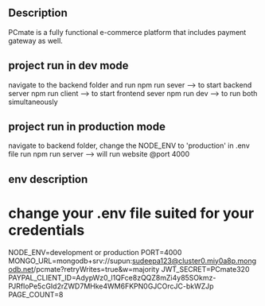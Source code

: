 ## Description

PCmate is a fully functional e-commerce platform that includes payment gateway as well.

## project run in dev mode

navigate to the backend folder and run
npm run sever --> to start backend server
npm run client --> to start frontend sever
npm run dev --> to run both simultaneously

## project run in production mode

navigate to backend folder, change the NODE_ENV to 'production' in .env file
run npm run server --> will run website @port 4000

## env description

# change your .env file suited for your credentials

NODE_ENV=development or production
PORT=4000
MONGO_URL=mongodb+srv://supun:sudeepa123@cluster0.miy0a8p.mongodb.net/pcmate?retryWrites=true&w=majority
JWT_SECRET=PCmate320
PAYPAL_CLIENT_ID=AdypWz0_l1QFce8zQQZ8mZi4y85SOkmz-PJRfloPe5cGId2rZWD7MHke4WM6FKPN0GJCOrcJC-bkWZJp
PAGE_COUNT=8
